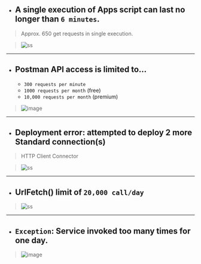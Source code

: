 
- ## A single execution of Apps script can last no longer than `6 minutes`.

> Approx. 650 get requests in single execution.

> ![ss](https://github.com/imvickykumar999/GitHub-Views-Counter-Hacks/blob/main/errors/Screenshot%202022-12-22%20111718.png)

------------------------------

- ## Postman API access is limited to...
  - `300 requests per minute` 
  - `1000 requests per month` (free)
  - `10,000 requests per month` (premium)


> ![image](https://user-images.githubusercontent.com/50515418/209136313-740a9f85-ad43-4dc9-b40a-438884457160.png)

-------------------------------

- ## Deployment error: attempted to deploy 2 more Standard connection(s)

> HTTP Client Connector

> ![ss](https://github.com/imvickykumar999/GitHub-Views-Counter-Hacks/blob/main/errors/image.png)

----------------------------

- ## UrlFetch() limit of `20,000 call/day`

> ![ss](https://github.com/imvickykumar999/GitHub-Views-Counter-Hacks/blob/main/errors/runtoomanytimes.png)

----------------------------

- ## `Exception`: Service invoked too many times for one day.

> ![image](https://user-images.githubusercontent.com/50515418/209279039-c631d996-eb78-4dbc-8534-b11afb55e2e3.png)
